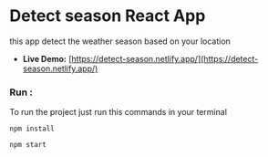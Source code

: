 # Detect season React App
this app detect the weather season based on your location

- **Live Demo:** [https://detect-season.netlify.app/](https://detect-season.netlify.app/)

### Run :

To run the project just run this commands in your terminal

```
npm install

npm start

```

